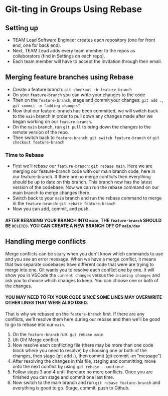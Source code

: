 # Git-ting in Groups Using Rebase

## Setting up
- TEAM Lead Software Engineer creates each repository (one for front end, one for back end).
- Next, TEAM Lead adds every team member to the repos as collaborators (find in Settings on each repo).
- Each team member will have to accept the invitation through their email.

## Merging feature branches using Rebase
- Create a feature branch: `git checkout -b feature-branch`
- On your `feature-branch` you can write your changes to the code
- Then on the `feature-branch`, stage and commit your changes: `git add .`, `git commit -m "adding changes"`
- Now that our feature-branch has been committed, we will switch back to the `main` branch in order to pull down any changes made after we began working on our `feature-branch`.
- On the `main` branch, run `git pull` to bring down the changes to the remote version of the repo.
- Then switch back to `feature-branch`: `git switch feature-branch` or `git checkout feature-branch`

### Time to Rebase
- First we'll rebase our `feature-branch`: `git rebase main`.
Here we are merging our feature-branch code with our main branch code, here in our feature-branch.
If there are no merge conflicts then everything should be up to date on this branch. This branch now has the latest version of the codebase. Now we can run the rebase command on our main branch to merge changes there.
- Switch back to your `main` branch and run the rebase command to merge in the `feature-branch`: `git rebase feature-branch`
- Now you can add, commit, and push.

#### AFTER REBASING YOUR BRANCH INTO `main`, THE `feature-branch` SHOULD BE `DELETED`. YOU CAN CREATE A NEW BRANCH OFF OF `main/dev` 


## Handling merge conflicts
Merge conflicts can be scary when you don't know which commands to use and you see an error message.
When we have a merge conflict, it means that two separate codebases have different code that were are trying to merge into one.
Git wants you to resolve each conflict one by one. It will show you in VSCode the `current changes` versus the `incoming changes` and ask you to choose which changes to keep. You can choose one or both of the changes. 

#### YOU MAY NEED TO FIX YOUR CODE SINCE SOME LINES MAY OVERWRITE OTHER LINES THAT WERE ALSO USED.

That is why we rebased on the `feature-branch` first. If there are any conflicts, we'll resolve them here during our rebase and then we'll be good to go to rebase into our `main`.

1. On the `feature-branch` run: `git rebase main`
1. Uh Oh! Merge conflict.
1. Now resolve each conflicting file (there may be more than one code block where you need to resolve) by choosing one or both of the changes, then stage (git add .), then commit (git commit -m "message")
1. After resolving the changes in this file, staging and committing, move onto the next conflict by using `git rebase --continue`
1. Follow steps 3 and 4 until there are no more conflicts. Once you are finished you can stage and commit one last time.
1. Now switch to the main branch and run `git rebase feature-branch` and everything is good to go. Stage, commit, push to Github.
